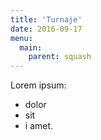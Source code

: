 ```yaml
---
title: 'Turnaje'
date: 2016-09-17
menu:
  main:
    parent: squash
---
```


Lorem ipsum:
* dolor
* sit
* i amet.
